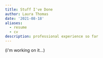 ```yaml
---
title: Stuff I've Done
author: Laura Thomas
date: '2021-08-18'
aliases:
  - resume
  - cv
description: professional experience so far
---
```


(i'm working on it...)